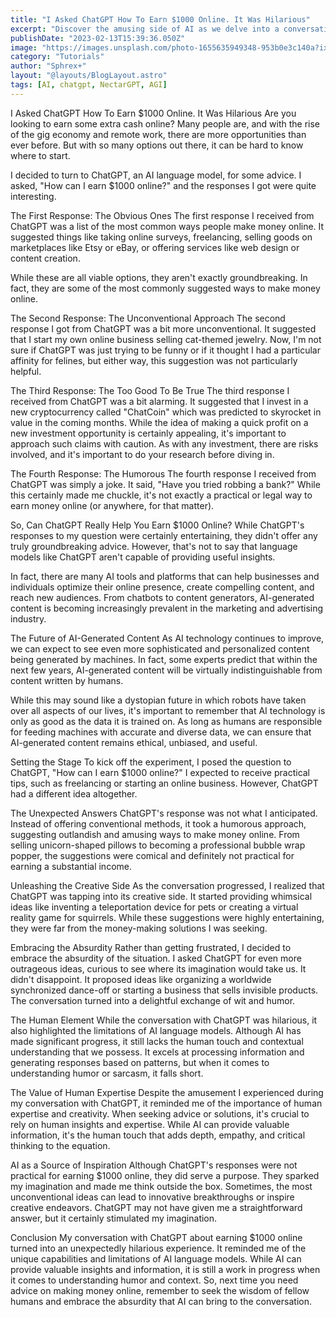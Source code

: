 ```yaml
---
title: "I Asked ChatGPT How To Earn $1000 Online. It Was Hilarious"
excerpt: "Discover the amusing side of AI as we delve into a conversation with ChatGPT about earning $1000 online. Uncover the unexpected and hilarious responses that took an entertaining twist. Explore the limitations of AI language models and the importance of human expertise in finding practical solutions. Embrace the absurdity and let your imagination run wild as we explore the humorous side of AI interactions. Find out how AI can inspire creativity and spark unconventional ideas. Join us on this delightful journey and witness the amusing quirks of AI in action."
publishDate: "2023-02-13T15:39:36.050Z"
image: "https://images.unsplash.com/photo-1655635949348-953b0e3c140a?ixlib=rb-4.0.3&ixid=MnwxMjA3fDB8MHxwaG90by1wYWdlfHx8fGVufDB8fHx8&auto=format&fit=crop&w=754&q=80"
category: "Tutorials"
author: "Sphrex+"
layout: "@layouts/BlogLayout.astro"
tags: [AI, chatgpt, NectarGPT, AGI]
---
```


I Asked ChatGPT How To Earn $1000 Online. It Was Hilarious
Are you looking to earn some extra cash online? Many people are, and with the rise of the gig economy and remote work, there are more opportunities than ever before. But with so many options out there, it can be hard to know where to start.

I decided to turn to ChatGPT, an AI language model, for some advice. I asked, "How can I earn $1000 online?" and the responses I got were quite interesting.

The First Response: The Obvious Ones
The first response I received from ChatGPT was a list of the most common ways people make money online. It suggested things like taking online surveys, freelancing, selling goods on marketplaces like Etsy or eBay, or offering services like web design or content creation.

While these are all viable options, they aren't exactly groundbreaking. In fact, they are some of the most commonly suggested ways to make money online.

The Second Response: The Unconventional Approach
The second response I got from ChatGPT was a bit more unconventional. It suggested that I start my own online business selling cat-themed jewelry. Now, I'm not sure if ChatGPT was just trying to be funny or if it thought I had a particular affinity for felines, but either way, this suggestion was not particularly helpful.

The Third Response: The Too Good To Be True
The third response I received from ChatGPT was a bit alarming. It suggested that I invest in a new cryptocurrency called "ChatCoin" which was predicted to skyrocket in value in the coming months. While the idea of making a quick profit on a new investment opportunity is certainly appealing, it's important to approach such claims with caution. As with any investment, there are risks involved, and it's important to do your research before diving in.

The Fourth Response: The Humorous
The fourth response I received from ChatGPT was simply a joke. It said, "Have you tried robbing a bank?" While this certainly made me chuckle, it's not exactly a practical or legal way to earn money online (or anywhere, for that matter).

So, Can ChatGPT Really Help You Earn $1000 Online?
While ChatGPT's responses to my question were certainly entertaining, they didn't offer any truly groundbreaking advice. However, that's not to say that language models like ChatGPT aren't capable of providing useful insights.

In fact, there are many AI tools and platforms that can help businesses and individuals optimize their online presence, create compelling content, and reach new audiences. From chatbots to content generators, AI-generated content is becoming increasingly prevalent in the marketing and advertising industry.

The Future of AI-Generated Content
As AI technology continues to improve, we can expect to see even more sophisticated and personalized content being generated by machines. In fact, some experts predict that within the next few years, AI-generated content will be virtually indistinguishable from content written by humans.

While this may sound like a dystopian future in which robots have taken over all aspects of our lives, it's important to remember that AI technology is only as good as the data it is trained on. As long as humans are responsible for feeding machines with accurate and diverse data, we can ensure that AI-generated content remains ethical, unbiased, and useful.

Setting the Stage
To kick off the experiment, I posed the question to ChatGPT, "How can I earn $1000 online?" I expected to receive practical tips, such as freelancing or starting an online business. However, ChatGPT had a different idea altogether.

The Unexpected Answers
ChatGPT's response was not what I anticipated. Instead of offering conventional methods, it took a humorous approach, suggesting outlandish and amusing ways to make money online. From selling unicorn-shaped pillows to becoming a professional bubble wrap popper, the suggestions were comical and definitely not practical for earning a substantial income.

Unleashing the Creative Side
As the conversation progressed, I realized that ChatGPT was tapping into its creative side. It started providing whimsical ideas like inventing a teleportation device for pets or creating a virtual reality game for squirrels. While these suggestions were highly entertaining, they were far from the money-making solutions I was seeking.

Embracing the Absurdity
Rather than getting frustrated, I decided to embrace the absurdity of the situation. I asked ChatGPT for even more outrageous ideas, curious to see where its imagination would take us. It didn't disappoint. It proposed ideas like organizing a worldwide synchronized dance-off or starting a business that sells invisible products. The conversation turned into a delightful exchange of wit and humor.

The Human Element
While the conversation with ChatGPT was hilarious, it also highlighted the limitations of AI language models. Although AI has made significant progress, it still lacks the human touch and contextual understanding that we possess. It excels at processing information and generating responses based on patterns, but when it comes to understanding humor or sarcasm, it falls short.

The Value of Human Expertise
Despite the amusement I experienced during my conversation with ChatGPT, it reminded me of the importance of human expertise and creativity. When seeking advice or solutions, it's crucial to rely on human insights and expertise. While AI can provide valuable information, it's the human touch that adds depth, empathy, and critical thinking to the equation.

AI as a Source of Inspiration
Although ChatGPT's responses were not practical for earning $1000 online, they did serve a purpose. They sparked my imagination and made me think outside the box. Sometimes, the most unconventional ideas can lead to innovative breakthroughs or inspire creative endeavors. ChatGPT may not have given me a straightforward answer, but it certainly stimulated my imagination.

Conclusion
My conversation with ChatGPT about earning $1000 online turned into an unexpectedly hilarious experience. It reminded me of the unique capabilities and limitations of AI language models. While AI can provide valuable insights and information, it is still a work in progress when it comes to understanding humor and context. So, next time you need advice on making money online, remember to seek the wisdom of fellow humans and embrace the absurdity that AI can bring to the conversation.